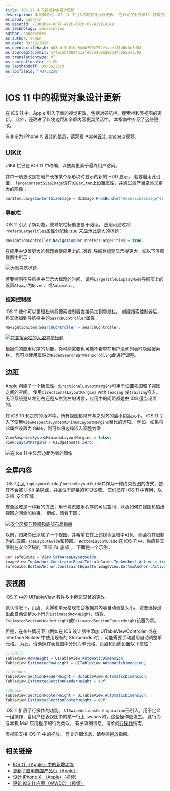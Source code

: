 ```yaml
---
title: IOS 11 中的视觉对象设计更新
description: 本文档介绍 iOS 11 中引入的可视化设计更新。 它讨论了对导航栏、搜索控制器、边距、全屏内容和表视图的更改。
ms.prod: xamarin
ms.assetid: 7C300B94-0FAF-492E-A326-877419A1824B
ms.technology: xamarin-ios
author: conceptdev
ms.author: crdun
ms.date: 09/13/2016
ms.openlocfilehash: bd3adf5d01be0cdb709c752e1ace131b8b3e8d83
ms.sourcegitcommit: 57f815bf0024b1afe9754c0e28054fc0a53ce302
ms.translationtype: MT
ms.contentlocale: zh-CN
ms.lasthandoff: 09/06/2019
ms.locfileid: "70752258"
---
```

# <a name="visual-design-updates-in-ios-11"></a>IOS 11 中的视觉对象设计更新

在 iOS 11 中，Apple 引入了新的视觉更改，包括对导航栏、搜索栏和表视图的更新。 此外，还改进了以使边距和全屏内容更具灵活性。 本指南中介绍了这些更改。 

有关专为 iPhone X 设计的信息，请观看 Apple[设计 Iphone x](https://developer.apple.com/videos/play/fall2017/801/)视频。

## <a name="uikit"></a>UIKit

UIKit 栏已在 iOS 11 中改编，以使其更易于最终用户访问。

其中一项更改是在用户长按某个条形项时显示的新的 HUD 显示。 若要启用此设置， `largeContentSizeImage`请在`UIBarItem`上设置属性，并通过[资产目录](~/ios/app-fundamentals/images-icons/displaying-an-image.md)添加更大的图像：

```csharp
barItem.LargeContentSizeImage = UIImage.FromBundle("AccessibleImage");
```

### <a name="navigation-bar"></a>导航栏
iOS 11 引入了新功能，使导航栏标题更易于阅读。 应用可通过将`PrefersLargeTitles`属性分配给 true 来显示此更大的标题：

```csharp
NavigationController.NavigationBar.PrefersLargeTitles = true;
```

在应用中设置更大的标题会使应用上的_所有_导航栏标题显示得更大，如以下屏幕截图中所示：

![大型导航标题](visual-design-images/image7.png)

若要控制在导航栏中显示大标题的时间，请将`LargeTitleDisplayMode`导航项上的设置`Always`为`Never`、或`Automatic`。

### <a name="search-controller"></a>搜索控制器

iOS 11 使你可以更轻松地将搜索控制器直接添加到导航栏。 创建搜索控制器后，将其添加到导航栏中的`SearchController`属性：

```csharp
NavigationItem.SearchController = searchController;
```

[![包含搜索栏的大型导航标题](visual-design-images/image8-sml.png)](visual-design-images/image8-sml.png#lightbox)

根据你的应用程序的功能，你可能需要也可能不希望在用户滚动列表时隐藏搜索栏。 您可以使用属性对`HidesSearchBarWhenScrolling`此进行调整。

## <a name="margins"></a>边距

Apple 创建了一个新属性– `directionalLayoutMargins`可用于设置视图和子视图之间的空间。 使用`directionalLayoutMargins` with `leading` 或`trailing`嵌入。 无论系统是从左到右还是从右到左的语言，应用中的间距都是由 iOS 适当设置的。

在 iOS 10 和之前的版本中，所有视图都具有与之对齐的最小边距大小。 iOS 11 引入了使用`ViewRespectsSystemMinimumLayoutMargins`替代的选项。 例如，如果将此属性设置为 false，则可以将边缘嵌入调整为零：

```csharp
ViewRespectsSystemMinimumLayoutMargins = false;
View.LayoutMargins = UIEdgeInsets.Zero;
```

![在 ios 11 中显示边距为零的图像](visual-design-images/image9.png)

<a name="fullscreen" />

## <a name="full-screen-content"></a>全屏内容

iOS 7[引入](~/ios/platform/introduction-to-ios7/ios7-ui.md#fullscreen) `topLayoutGuide`了`bottomLayoutGuide`并作为一种约束视图的方式，使其不会被 UIKit 条隐藏，并且位于屏幕的可见区域。 它们已在 iOS 11 中弃用，以支持_安全区域_。

安全区域是一种新的方法，用于考虑应用程序的可见空间，以及如何在视图和超级视图之间添加约束。 例如，请看下图：

[![安全区域与顶部和底部布局指南](visual-design-images/image10-sml.png)](visual-design-images/image10.png#lightbox)

以前，如果你已添加了一个视图，并希望它在上述绿色区域中可见，则会将其限制为的_底部_ `TopLayoutGuide`和顶部。 `BottomLayoutGuide` 在 iOS 11 中，你应将其限制在安全区域的_顶部_和_底部_。 下面是一个示例：

```csharp
var safeGuide = View.SafeAreaLayoutGuide;
imageView.TopAnchor.ConstraintEqualTo(safeGuide.TopAnchor).Active = true;
safeGuide.BottomAnchor.ConstraintEqualTo(imageView.BottomAnchor).Active = true;
```

## <a name="table-view"></a>表视图

IOS 11 中的 UITableView 有许多小但又显著的更改。

默认情况下，页眉、页脚和单元格现在会根据其内容自动调整大小。 若要选择退出此自动调整大小行为`EstimatedRowHeight`，请将、 `EstimatedSectionHeaderHeight`或`EstimatedSectionFooterHeight`设置为零。

但是，在某些情况下（例如在 iOS 设计器中添加 UITableViewController 或在 Interface Builder 中使用现有的 Storboards 时），可能需要手动启用自动调整单元格。 为此，请确保在表视图中分别为单元格、页眉和页脚设置以下属性：

```csharp
// Cells
TableView.RowHeight = UITableView.AutomaticDimension;
TableView.EstimatedRowHeight = UITableView.AutomaticDimension;

// Header
TableView.SectionHeaderHeight = UITableView.AutomaticDimension;
TableView.EstimatedSectionHeaderHeight = 40f;

//Footer
TableView.SectionFooterHeight = UITableView.AutomaticDimension;
TableView.EstimatedSectionFooterHeight = 40f;

```

iOS 11 扩展了行操作的功能。 `UISwipeActionsConfiguration`已引入，用于定义一组操作，当用户在表视图中的某一行上 swipes 时，这些操作应发生。 此行为与本机 Mail 应用程序的行为类似。 有关详细信息，请参阅[行操作](~/ios/user-interface/controls/tables/row-action.md)指南。

表视图支持 iOS 11 中的拖放。 有关详细信息，请参阅[拖放](~/ios/platform/introduction-to-ios11/drag-and-drop.md#uitableview)指南。

## <a name="related-links"></a>相关链接

- [IOS 11 （Apple）中的新增功能](https://developer.apple.com/ios/)
- [更新了应用商店产品页（Apple）](https://developer.apple.com/app-store/product-page/)
- [设计 iPhone X （Apple）（视频）](https://developer.apple.com/videos/play/fall2017/801/)
- [更新 iOS 11 应用（WWDC）（视频）](https://developer.apple.com/videos/play/wwdc2017/204/)
